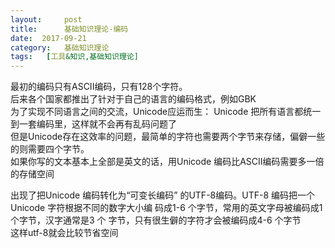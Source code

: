 ```yaml
---
layout:     post
title:      基础知识理论-编码
date:  2017-09-21
category:   基础知识理论
tags:   [工具&知识,基础知识理论]
---
```

最初的编码只有ASCII编码，只有128个字符。     
后来各个国家都推出了针对于自己的语言的编码格式，例如GBK  
为了实现不同语言之间的交流，Unicode应运而生：
Unicode 把所有语言都统一到一套编码里，这样就不会再有乱码问题了  
但是Unicode存在这效率的问题，最简单的字符也需要两个字节来存储，偏僻一些的则需要四个字节。  
如果你写的文本基本上全部是英文的话，用Unicode 编码比ASCII编码需要多一倍的存储空间  
  
  出现了把Unicode 编码转化为“可变长编码”
的UTF-8编码。UTF-8 编码把一个Unicode 字符根据不同的数字大小编
码成1-6 个字节，常用的英文字母被编码成1 个字节，汉字通常是3 个
字节，只有很生僻的字符才会被编码成4-6 个字节  
这样utf-8就会比较节省空间

